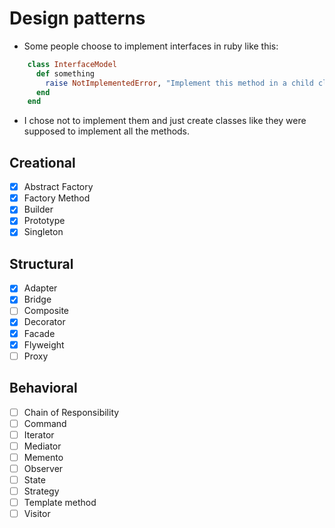 # Design patterns
- Some people choose to implement interfaces
in ruby like this:


```ruby
    class InterfaceModel
      def something
        raise NotImplementedError, "Implement this method in a child class"
      end
    end
```

- I chose not to implement them and just create classes
like they were supposed to implement all the methods.

## Creational

- [x] Abstract Factory 
- [x] Factory Method
- [x] Builder  
- [x] Prototype
- [x] Singleton

## Structural

- [x] Adapter          
- [x] Bridge           
- [ ] Composite        
- [x] Decorator        
- [x] Facade           
- [x] Flyweight        
- [ ] Proxy            

## Behavioral

- [ ] Chain of Responsibility 
- [ ] Command                 
- [ ] Iterator                
- [ ] Mediator                
- [ ] Memento                 
- [ ] Observer                
- [ ] State                   
- [ ] Strategy               
- [ ] Template method        
- [ ] Visitor                
